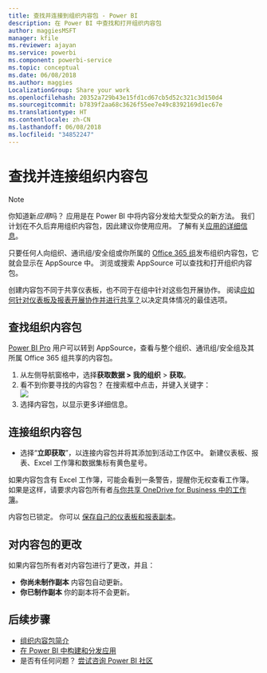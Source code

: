 ```yaml
---
title: 查找并连接到组织内容包 - Power BI
description: 在 Power BI 中查找和打开组织内容包
author: maggiesMSFT
manager: kfile
ms.reviewer: ajayan
ms.service: powerbi
ms.component: powerbi-service
ms.topic: conceptual
ms.date: 06/08/2018
ms.author: maggies
LocalizationGroup: Share your work
ms.openlocfilehash: 20352a729b43e15fd1cd67cb5d52c321c3d150d4
ms.sourcegitcommit: b7839f2aa68c3626f55ee7e49c8392169d1ec67e
ms.translationtype: HT
ms.contentlocale: zh-CN
ms.lasthandoff: 06/08/2018
ms.locfileid: "34852247"
---
```

# <a name="find-and-connect-to-an-organizational-content-pack"></a>查找并连接组织内容包
> [!NOTE]
> 你知道新*应用*吗？ 应用是在 Power BI 中将内容分发给大型受众的新方法。 我们计划在不久后弃用组织内容包，因此建议你使用应用。 了解有关[应用的详细信息](service-install-use-apps.md)。
> 
> 

只要任何人向组织、通讯组/安全组或你所属的 [Office 365 组](https://support.office.com/article/Create-a-group-in-Office-365-7124dc4c-1de9-40d4-b096-e8add19209e9)发布组织内容包，它就会显示在 AppSource 中。  浏览或搜索 AppSource 可以查找和打开组织内容包。

创建内容包不同于共享仪表板，也不同于在组中针对这些包开展协作。 阅读[应如何针对仪表板及报表开展协作并进行共享？](service-how-to-collaborate-distribute-dashboards-reports.md)以决定具体情况的最佳选项。

## <a name="find-an-organizational-content-pack"></a>查找组织内容包
[Power BI Pro](https://powerbi.microsoft.com/pricing) 用户可以转到 AppSource，查看与整个组织、通讯组/安全组及其所属 Office 365 组共享的内容包。  

1. 从左侧导航窗格中，选择**获取数据 \> 我的组织** \> **获取**。
2. 看不到你要寻找的内容包？ 在搜索框中点击，并键入关键字：  
    ![](media/service-organizational-content-pack-find-and-open/cp_searchbox.png)
3. 选择内容包，以显示更多详细信息。

## <a name="connect-to-an-organizational-content-pack"></a>连接组织内容包
* 选择“**立即获取**”，以连接内容包并将其添加到活动工作区中。 新建仪表板、报表、Excel 工作簿和数据集标有黄色星号。

如果内容包含有 Excel 工作簿，可能会看到一条警告，提醒你无权查看工作簿。 如果是这样，请要求内容包所有者[与你共享 OneDrive for Business 中的工作簿](https://support.office.com/en-us/article/Share-documents-or-folders-in-Office-365-1fe37332-0f9a-4719-970e-d2578da4941c)。 

内容包已锁定。 你可以 [保存自己的仪表板和报表副本](service-organizational-content-pack-copy-refresh-access.md)。 

## <a name="changes-to-the-content-pack"></a>对内容包的更改
如果内容包所有者对内容包进行了更改，并且： 

* **你尚未制作副本** 内容包自动更新。
* **你已制作副本** 你的副本将不会更新。 

## <a name="next-steps"></a>后续步骤
* [组织内容包简介](service-organizational-content-pack-introduction.md)  
* [在 Power BI 中构建和分发应用](service-create-distribute-apps.md)
* 是否有任何问题？ [尝试咨询 Power BI 社区](http://community.powerbi.com/)

